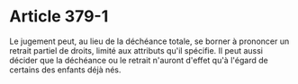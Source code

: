 # Article 379-1

Le jugement peut, au lieu de la déchéance totale, se borner à prononcer un retrait partiel de droits, limité aux attributs qu'il spécifie. Il peut aussi décider que la déchéance ou le retrait n'auront d'effet qu'à l'égard de certains des enfants déjà nés.